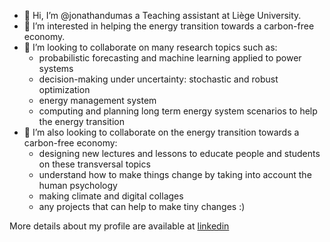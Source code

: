 - 👋 Hi, I’m @jonathandumas a Teaching assistant at Liège University.
- 👀 I’m interested in helping the energy transition towards a carbon-free economy.
- 💞️ I’m looking to collaborate on many research topics such as:
  * probabilistic forecasting and machine learning applied to power systems
  * decision-making under uncertainty: stochastic and robust optimization 
  * energy management system
  * computing and planning long term energy system scenarios to help the energy transition
- 💞️ I’m also looking to collaborate on the energy transition towards a carbon-free economy:
  * designing new lectures and lessons to educate people and students on these transversal topics
  * understand how to make things change by taking into account the human psychology 
  * making climate and digital collages
  * any projects that can help to make tiny changes :)

More details about my profile are available at [linkedin](https://www.linkedin.com/in/jonathan-dumas-54a58882) 

<!---
jonathandumas/jonathandumas is a ✨ special ✨ repository because its `README.md` (this file) appears on your GitHub profile.
You can click the Preview link to take a look at your changes.
--->
